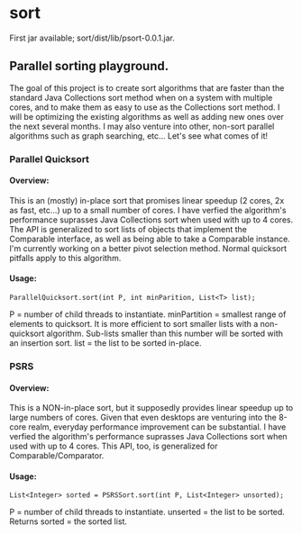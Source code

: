 # sort

First jar available; sort/dist/lib/psort-0.0.1.jar.

## Parallel sorting playground.


The goal of this project is to create sort algorithms that are faster than the standard Java 
Collections sort method when on a system with multiple cores, and to make them 
as easy to use as the Collections sort method. I will be optimizing the existing
algorithms as well as adding new ones over the next several months. I may also
venture into other, non-sort parallel algorithms such as graph searching, etc...
Let's see what comes of it!

### Parallel Quicksort

#### Overview:

This is an (mostly) in-place sort that promises linear speedup (2 cores, 2x as fast, etc...) 
up to a small number of cores. I have verfied the algorithm's performance suprasses
Java Collections sort when used with up to 4 cores. The API is generalized to sort lists of
objects that implement the Comparable interface, as well as being able to take a Comparable
instance. I'm currently working on a better pivot selection method. Normal quicksort 
pitfalls apply to this algorithm.

#### Usage:

```
ParallelQuicksort.sort(int P, int minParition, List<T> list);
```

P = number of child threads to instantiate.
minPartition = smallest range of elements to quicksort. It is more efficient to sort smaller 
lists with a non-quicksort algorithm. Sub-lists smaller than this number will be sorted with
an insertion sort.
list = the list to be sorted in-place.


### PSRS

#### Overview:

This is a NON-in-place sort, but it supposedly provides linear speedup up to large
numbers of cores. Given that even desktops are venturing into the 8-core realm, everyday 
performance improvement can be substantial. I have verfied the algorithm's 
performance suprasses Java Collections sort when used with up to 4 cores. This API, too,
is generalized for Comparable/Comparator.

#### Usage:

```
List<Integer> sorted = PSRSSort.sort(int P, List<Integer> unsorted);
```

P = number of child threads to instantiate.
unserted = the list to be sorted.
Returns sorted = the sorted list.